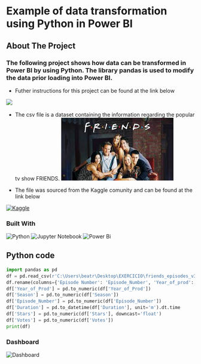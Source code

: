 # Example of data transformation using Python in Power BI

## About The Project

### The following project shows how data can be transformed in Power BI by using Python. The library pandas is used to modify the data prior loading into Power BI.

* Futher instructions for this project can be found at the link below
<div>
<a href="https://www.youtube.com/watch?v=QoUDYYGR4Pw" target="_blank"><img src="https://img.shields.io/badge/YouTube-FF0000?style=for-the-badge&logo=youtube&logoColor=white" target="_blank"></a>
</div>

* The csv file is a dataset containing the information regarding the popular tv show FRIENDS.
![image-friends](image-friends.jpeg)

* The file was sourced from the Kaggle comunity and can be found at the link below

[![Kaggle](https://img.shields.io/badge/Kaggle-20BEFF?style=for-the-badge&logo=Kaggle&logoColor=white)](https://www.kaggle.com/datasets/rezaghari/friends-series-dataset)

### Built With

![Python](https://img.shields.io/badge/python-3670A0?style=for-the-badge&logo=python&logoColor=ffdd54)
![Jupyter Notebook](https://img.shields.io/badge/Jupyter-F37626.svg?&style=for-the-badge&logo=Jupyter&logoColor=white)
![Power Bi](https://img.shields.io/badge/power_bi-F2C811?style=for-the-badge&logo=powerbi&logoColor=black)

## Python code

```python 
import pandas as pd
df = pd.read_csv(r'C:\Users\beatr\Desktop\EXERCICIO\friends_episodes_v3.csv', encoding='latin-1')
df.rename(columns={'Episode Number': 'Episode_Number', 'Year_of_prod': 'Year_of_Prod'}, inplace=True)
df['Year_of_Prod'] = pd.to_numeric(df['Year_of_Prod'])
df['Season'] = pd.to_numeric(df['Season'])
df['Episode_Number'] = pd.to_numeric(df['Episode_Number'])
df['Duration'] = pd.to_datetime(df['Duration'], unit='m').dt.time
df['Stars'] = pd.to_numeric(df['Stars'], downcast='float')
df['Votes'] = pd.to_numeric(df['Votes'])
print(df)
```

### Dashboard
![Dashboard](image/README/Dashboard.jpg)
